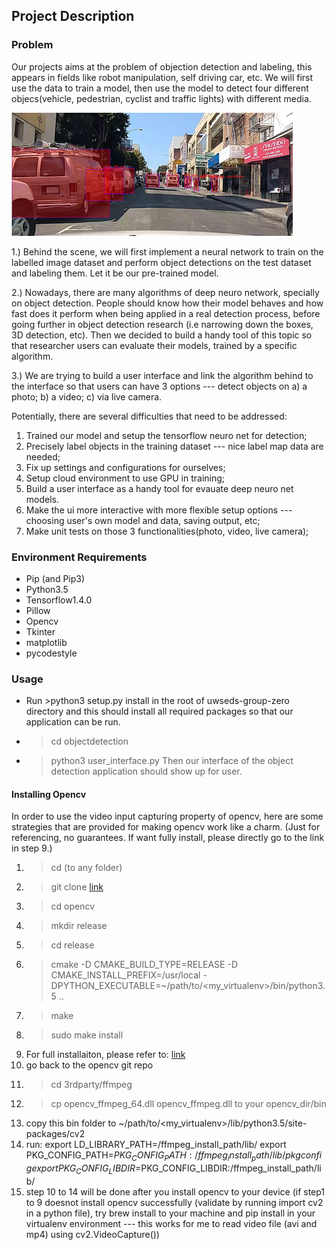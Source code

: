 ## Project Description

### Problem

Our projects aims at the problem of objection detection and labeling, this appears in fields like robot manipulation, self driving car, etc. We will first use the data to train a model, then use the model to detect four different objecs(vehicle, pedestrian, cyclist and traffic lights) with different media. 

![](/1.png)

1.) Behind the scene, we will first implement a neural network to train on the labelled image dataset and perform object detections on the test dataset and labeling them. Let it be our pre-trained model. 

2.) Nowadays, there are many algorithms of deep neuro network, specially on object detection. People should know how their model behaves and how fast does it perform when being applied in a real detection process, before going further in object detection research (i.e narrowing down the boxes, 3D detection, etc). Then we decided to build a handy tool of this topic so that researcher users can evaluate their models, trained by a specific algorithm.

3.) We are trying to build a user interface and link the algorithm behind to the interface so that users can have 3 options --- detect objects on a) a photo; b) a video; c) via live camera.

Potentially, there are several difficulties that need to be addressed:
1. Trained our model and setup the tensorflow neuro net for detection;
2. Precisely label objects in the training dataset --- nice label map data are needed;
3. Fix up settings and configurations for ourselves;
4. Setup cloud environment to use GPU in training;
4. Build a user interface as a handy tool for evauate deep neuro net models.
5. Make the ui more interactive with more flexible setup options --- choosing user's own model and data, saving output, etc;
6. Make unit tests on those 3 functionalities(photo, video, live camera);

### Environment Requirements
* Pip (and Pip3)
* Python3.5
* Tensorflow1.4.0
* Pillow
* Opencv
* Tkinter
* matplotlib
* pycodestyle

### Usage ###
* Run >python3 setup.py install in the root of uwseds-group-zero directory and this should install all required packages so that our application can be run.
* > cd objectdetection
* > python3 user_interface.py
Then our interface of the object detection application should show up for user.

#### Installing Opencv ####
In order to use the video input capturing property of opencv, here are some strategies that are provided for making opencv work like a charm. 
(Just for referencing, no guarantees. If want fully install, please directly go to the link in step 9.)
1. > cd (to any folder)
2. > git clone [link](https://github.com/Itseez/opencv.git)
3. > cd opencv
4. > mkdir release
5. > cd release
6. > cmake -D CMAKE_BUILD_TYPE=RELEASE -D CMAKE_INSTALL_PREFIX=/usr/local -DPYTHON_EXECUTABLE=~/path/to/<my_virtualenv>/bin/python3.5 ..
7. > make
8. > sudo make install
9. For full installaiton, please refer to: [link](https://www.pyimagesearch.com/2015/07/20/install-opencv-3-0-and-python-3-4-on-ubuntu/)
10. go back to the opencv git repo
11. > cd 3rdparty/ffmpeg
12. > cp opencv_ffmpeg_64.dll opencv_ffmpeg.dll to your opencv_dir/bin
13. copy this bin folder to ~/path/to/<my_virtualenv>/lib/python3.5/site-packages/cv2
14. run: export LD_LIBRARY_PATH=/ffmpeg_install_path/lib/
		 export PKG_CONFIG_PATH=$PKG_CONFIG_PATH:/ffmpeg_install_path/lib/pkgconfig
		 export PKG_CONFIG_LIBDIR=$PKG_CONFIG_LIBDIR:/ffmpeg_install_path/lib/
15. step 10 to 14 will be done after you install opencv to your device (if step1 to 9 doesnot install opencv successfully (validate by running import cv2 in a python file), try brew install to your machine and pip install in your virtualenv environment --- this works for me to read video file (avi and mp4) using cv2.VideoCapture())